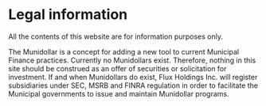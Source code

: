 # Legal information

All the contents of this website are for information purposes only.

The Munidollar is a concept for adding a new tool to current Municipal Finance practices. Currently no Munidollars exist. Therefore, nothing in this site should be construed as an offer of securities or solicitation for investment. If and when Munidollars do exist, Flux Holdings Inc. will register subsidiaries under SEC, MSRB and FINRA regulation in order to facilitate the Municipal governments to issue and maintain Munidollar programs.
